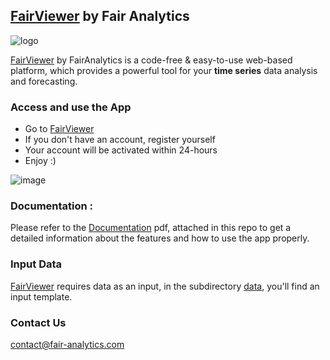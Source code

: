 ## [FairViewer](https://www.fair-analytics.com/product.html) by Fair Analytics

![logo](https://user-images.githubusercontent.com/28296521/209553702-a1db7e81-7ed4-4788-b19f-9e508fd42bae.png)


[FairViewer](https://viewer.fair-analytics.com/) by FairAnalytics is a code-free & easy-to-use web-based platform,
which provides a powerful tool for your **time series** data analysis and
forecasting.

### Access and use the App

* Go to [FairViewer](https://viewer.fair-analytics.com/)
* If you don't have an account, register yourself
* Your account will be activated within 24-hours
* Enjoy :) 

![image](https://user-images.githubusercontent.com/28296521/209551351-99f51cf7-2b00-4ce0-adef-3ac93a02cb6f.png)

### Documentation :

Please refer to the [Documentation](./FairViewerDocumentation_EN.pdf) pdf, attached in this repo to get a detailed information about the features and how to use the app properly. 

### Input Data

[FairViewer](https://viewer.fair-analytics.com/) requires data as an input, in the subdirectory [data](./data), you'll find an input template.

### Contact Us

contact@fair-analytics.com

